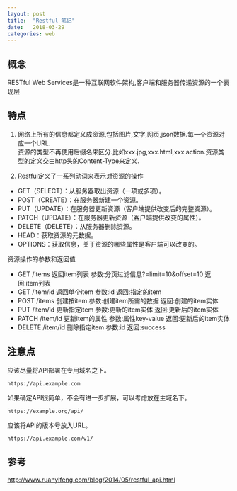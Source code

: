 ```yaml
---
layout: post
title:  "Restful 笔记"
date:   2018-03-29
categories: web
---
```


## 概念

RESTful Web Services是一种互联网软件架构,客户端和服务器传递资源的一个表现层

## 特点

1. 网络上所有的信息都定义成资源,包括图片,文字,网页,json数据.每一个资源对应一个URL.    
资源的类型不再使用后缀名来区分.比如xxx.jpg,xxx.html,xxx.action.资源类型的定义交由http头的Content-Type来定义.

2. Restful定义了一系列动词来表示对资源的操作

* GET（SELECT）：从服务器取出资源（一项或多项）。
* POST（CREATE）：在服务器新建一个资源。
* PUT（UPDATE）：在服务器更新资源（客户端提供改变后的完整资源）。
* PATCH（UPDATE）：在服务器更新资源（客户端提供改变的属性）。
* DELETE（DELETE）：从服务器删除资源。
* HEAD：获取资源的元数据。
* OPTIONS：获取信息，关于资源的哪些属性是客户端可以改变的。

资源操作的参数和返回值

* GET /items    返回item列表    参数:分页过滤信息?=limit=10&offset=10  返回:item列表
* GET /item/id  返回单个item    参数:id 返回:指定的item
* POST /items   创建按item      参数:创建item所需的数据 返回:创建的item实体
* PUT /item/id  更新指定item    参数:更新的item实体     返回:更新后的item实体
* PATCH /item/id 更新item的属性 参数:属性key-value      返回:更新后的item实体
* DELETE /item/id 删除指定item  参数:id                 返回:success

## 注意点

应该尽量将API部署在专用域名之下。

    https://api.example.com

如果确定API很简单，不会有进一步扩展，可以考虑放在主域名下。

    https://example.org/api/

应该将API的版本号放入URL。

    https://api.example.com/v1/



## 参考

http://www.ruanyifeng.com/blog/2014/05/restful_api.html